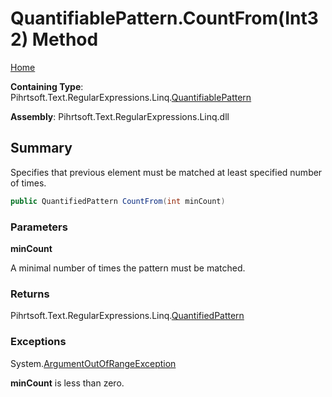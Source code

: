 # QuantifiablePattern\.CountFrom\(Int32\) Method

[Home](../../../../../../README.md)

**Containing Type**: Pihrtsoft\.Text\.RegularExpressions\.Linq\.[QuantifiablePattern](../README.md)

**Assembly**: Pihrtsoft\.Text\.RegularExpressions\.Linq\.dll

## Summary

Specifies that previous element must be matched at least specified number of times\.

```csharp
public QuantifiedPattern CountFrom(int minCount)
```

### Parameters

**minCount**

A minimal number of times the pattern must be matched\.

### Returns

Pihrtsoft\.Text\.RegularExpressions\.Linq\.[QuantifiedPattern](../../QuantifiedPattern/README.md)

### Exceptions

System\.[ArgumentOutOfRangeException](https://docs.microsoft.com/en-us/dotnet/api/system.argumentoutofrangeexception)

**minCount** is less than zero\.

